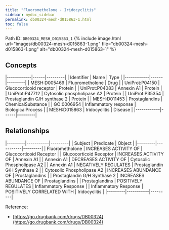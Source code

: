 ```yaml
---
title: "Fluorometholone - Iridocyclitis"
sidebar: mydoc_sidebar
permalink: db00324-mesh-d015863-1.html
toc: false 
---
```



Path ID: `DB00324_MESH_D015863_1`
{% include image.html url="images/db00324-mesh-d015863-1.png" file="db00324-mesh-d015863-1.png" alt="db00324-mesh-d015863-1" %}

## Concepts

|------------|------|---------|
| Identifier | Name | Type    |
|------------|------|---------|
| MESH:D005469 | Fluorometholone | Drug |
| UniProt:P04150 | Glucocorticoid receptor | Protein |
| UniProt:P04083 | Annexin A1 | Protein |
| UniProt:P47712 | Cytosolic phospholipase A2 | Protein |
| UniProt:P35354 | Prostaglandin G/H synthase 2 | Protein |
| MESH:D011453 | Prostaglandins | ChemicalSubstance |
| GO:0006954 | Inflammatory response | BiologicalProcess |
| MESH:D015863 | Iridocyclitis | Disease |
|------------|------|---------|

## Relationships

|---------|-----------|---------|
| Subject | Predicate | Object  |
|---------|-----------|---------|
| Fluorometholone | INCREASES ACTIVITY OF | Glucocorticoid Receptor |
| Glucocorticoid Receptor | INCREASES ACTIVITY OF | Annexin A1 |
| Annexin A1 | DECREASES ACTIVITY OF | Cytosolic Phospholipase A2 |
| Annexin A1 | NEGATIVELY REGULATES | Prostaglandin G/H Synthase 2 |
| Cytosolic Phospholipase A2 | INCREASES ABUNDANCE OF | Prostaglandins |
| Prostaglandin G/H Synthase 2 | INCREASES ABUNDANCE OF | Prostaglandins |
| Prostaglandins | POSITIVELY REGULATES | Inflammatory Response |
| Inflammatory Response | POSITIVELY CORRELATED WITH | Iridocyclitis |
|---------|-----------|---------|

Reference: 
  - [https://go.drugbank.com/drugs/DB00324](https://go.drugbank.com/drugs/DB00324)
